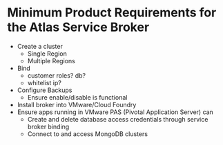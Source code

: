 Minimum Product Requirements for the Atlas Service Broker
===

* Create a cluster
  * Single Region
  * Multiple Regions
* Bind
  * customer roles? db?
  * whitelist ip?
* Configure Backups
  * Ensure enable/disable is functional
* Install broker into VMware/Cloud Foundry
* Ensure apps running in VMware PAS (Pivotal Application Server) can
  * Create and delete database access credentials through service broker binding
  * Connect to and access MongoDB clusters
